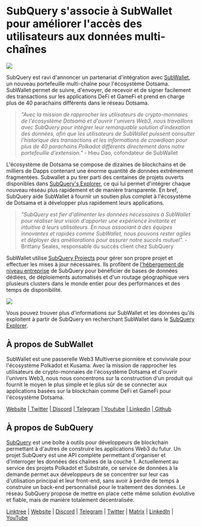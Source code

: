 # SubQuery s'associe à SubWallet pour améliorer l'accès des utilisateurs aux données multi-chaînes

![](https://miro.medium.com/max/1400/0*WrTfOuh_9W9uOs_s)

SubQuery est ravi d'annoncer un partenariat d'intégration avec [SubWallet](https://subwallet.app/), un nouveau portefeuille multi-chaîne pour l'écosystème Dotsama. SubWallet permet de suivre, d'envoyer, de recevoir et de signer facilement des transactions sur les applications DeFi et GameFi et prend en charge plus de 40 parachains différents dans le réseau Dotsama.

> _"Avec la mission de rapprocher les utilisateurs de crypto-monnaies de l'écosystème Dotsama et d'ouvrir l'univers Web3, nous travaillons avec SubQuery pour intégrer leur remarquable solution d'indexation des données, afin que les utilisateurs de SubWallet puissent consulter l'historique des transactions et les informations de crowdloan pour plus de 40 parachains Polkadot différents directement dans notre portefeuille d'extension."_ - Hieu Dao, cofondateur de SubWallet

L'écosystème de Dotsama se compose de dizaines de blockchains et de milliers de Dapps contenant une énorme quantité de données extrêmement fragmentées. Subwallet a pu tirer parti des centaines de projets ouverts disponibles dans [SubQuery's Explorer](https://explorer.subquery.network/), ce qui lui permet d'intégrer chaque nouveau réseau plus rapidement et de manière transparente. En bref, SubQuery aide SubWallet à fournir un soutien plus complet à l'écosystème de Dotsama et à développer plus rapidement leurs applications.

> _"SubQuery est fier d'alimenter les données nécessaires à SubWallet pour réaliser leur vision d'apporter une expérience invitante et intuitive à leurs utilisateurs. En nous associant à des équipes innovantes et rapides comme SubWallet, nous pouvons rester agiles et déployer des améliorations pour assurer notre succès mutuel"._ - Brittany Seales, responsable du succès client chez SubQuery

SubWallet utilise [SubQuery Projects](https://project.subquery.network/) pour gérer son propre projet et effectuer les mises à jour nécessaires. Ils profitent de [l'hébergement de niveau entreprise](../blogs/20211228-enterprise-hosted.md) de SubQuery pour bénéficier de bases de données dédiées, de déploiements automatisés et d'un routage géographique vers plusieurs clusters dans le monde entier pour des performances et des temps de disponibilité.

![](https://miro.medium.com/max/1400/0*2veb8l0E6zpyhhNB)

Vous pouvez trouver plus d'informations sur SubWallet et les données qu'ils exploitent à partir de SubQuery en recherchant SubWallet dans le [SubQuery Explorer](https://explorer.subquery.network/).

## À propos de SubWallet

SubWallet est une passerelle Web3 Multiverse pionnière et conviviale pour l'écosystème Polkadot et Kusama. Avec la mission de rapprocher les utilisateurs de crypto-monnaies de l'écosystème Dotsama et d'ouvrir l'univers Web3, nous nous concentrons sur la construction d'un produit qui fournit le moyen le plus simple et le plus sûr de se connecter aux applications basées sur la blockchain comme DeFi et GameFi pour l'écosystème Dotsama.

[Website](https://subwallet.app/) |[ Twitter](https://twitter.com/subwalletapp) |[ Discord](https://discord.gg/eDdVzF8ynJ) |[ Telegram](https://t.me/subwallet) |[ Youtube](https://www.youtube.com/channel/UC5XYLzQ1G077kUb7guZEMdA) |[ Linkedin](https://www.linkedin.com/company/subwallet/) |[ Github](https://github.com/Koniverse)

## À propos de SubQuery

[SubQuery](https://subquery.network) est une boîte à outils pour développeurs de blockchain permettant à d'autres de construire les applications Web3 du futur. Un projet SubQuery est une API complète permettant d'organiser et d'interroger les données des chaînes de la couche 1. Actuellement au service des projets Polkadot et Substrate, ce service de données à la demande permet aux développeurs de se concentrer sur leur cas d'utilisation principal et leur front-end, sans avoir à perdre de temps à construire un back-end personnalisé pour le traitement des données. Le réseau SubQuery propose de mettre en place cette même solution évolutive et fiable, mais de manière totalement décentralisée.

​​[Linktree](https://linktr.ee/subquerynetwork) | [Website](https://subquery.network/) | [Discord](https://discord.com/invite/78zg8aBSMG) | [Telegram](https://t.me/subquerynetwork) | [Twitter](https://twitter.com/subquerynetwork) | [Matrix](https://matrix.to/#/#subquery:matrix.org) | [LinkedIn](https://www.linkedin.com/company/subquery) | [YouTube](https://www.youtube.com/channel/UCi1a6NUUjegcLHDFLr7CqLw)
